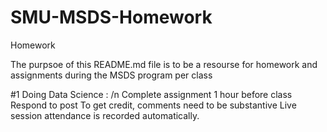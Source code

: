 # SMU-MSDS-Homework
Homework

The purpsoe of this README.md file is to be a resourse for homework and assignments during the MSDS program per class

#1 Doing Data Science : /n
    Complete assignment 1 hour before class
    Respond to post 
    To get credit, comments need to be substantive
    Live session attendance is recorded automatically.
